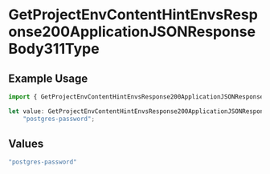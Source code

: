 # GetProjectEnvContentHintEnvsResponse200ApplicationJSONResponseBody311Type

## Example Usage

```typescript
import { GetProjectEnvContentHintEnvsResponse200ApplicationJSONResponseBody311Type } from "@vercel/sdk/models/operations";

let value: GetProjectEnvContentHintEnvsResponse200ApplicationJSONResponseBody311Type =
    "postgres-password";
```

## Values

```typescript
"postgres-password"
```
